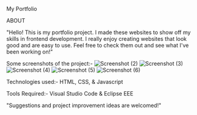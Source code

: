 My Portfolio

ABOUT

"Hello! This is my portfolio project. I made these websites to show off my skills in frontend development. I really enjoy creating websites that look good and are easy to use. Feel free to check them out and see what I've been working on!"

Some screenshots of the project:-
![Screenshot (2)](https://github.com/ruchi-09/My-Portfolio/assets/146486493/3801fd11-b151-46af-90e4-29759e514432)
![Screenshot (3)](https://github.com/ruchi-09/My-Portfolio/assets/146486493/59cd6eb9-e988-429f-b197-7c8ffdb8aae3)
![Screenshot (4)](https://github.com/ruchi-09/My-Portfolio/assets/146486493/2c653972-15db-454a-876d-34a5e587eeec)
![Screenshot (5)](https://github.com/ruchi-09/My-Portfolio/assets/146486493/69a1bf2c-bfdc-45f5-9fbc-6ce040154806)
![Screenshot (6)](https://github.com/ruchi-09/My-Portfolio/assets/146486493/4afa9f60-2fc3-4ed4-8e68-0e03a5cbeeff)

Technologies used:-
HTML,
CSS, &
Javascript

Tools Required:-
Visual Studio Code &
Eclipse EEE

"Suggestions and project improvement ideas are welcomed!"


